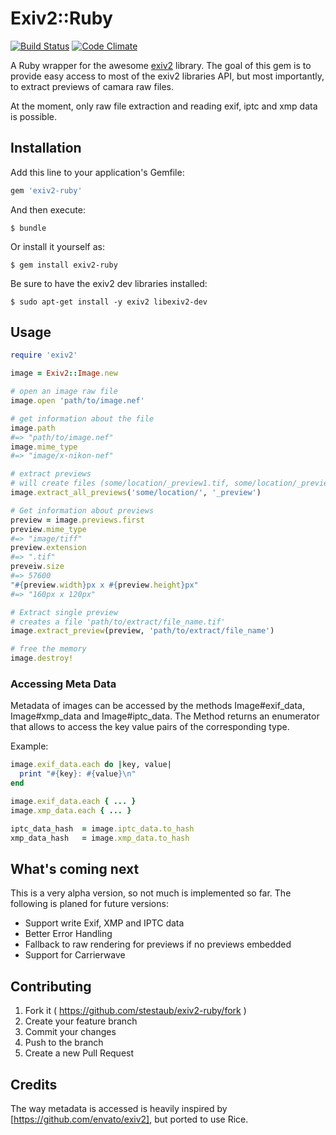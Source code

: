 # Exiv2::Ruby
[![Build Status](https://travis-ci.org/stestaub/exiv2-ruby.svg?branch=master)](https://travis-ci.org/stestaub/exiv2-ruby)
[![Code Climate](https://codeclimate.com/github/stestaub/exiv2-ruby/badges/gpa.svg)](https://codeclimate.com/github/stestaub/exiv2-ruby)

A Ruby wrapper for the awesome [exiv2](http://www.exiv2.org/) library. The goal of this gem is to provide easy access to most of the exiv2 libraries API,
but most importantly, to extract previews of camara raw files.

At the moment, only raw file extraction and reading exif, iptc and xmp data is possible.

## Installation

Add this line to your application's Gemfile:

```ruby
gem 'exiv2-ruby'
```

And then execute:

    $ bundle

Or install it yourself as:

    $ gem install exiv2-ruby

Be sure to have the exiv2 dev libraries installed:

    $ sudo apt-get install -y exiv2 libexiv2-dev

## Usage
```ruby
require 'exiv2'

image = Exiv2::Image.new

# open an image raw file
image.open 'path/to/image.nef'

# get information about the file
image.path
#=> "path/to/image.nef"
image.mime_type
#=> "image/x-nikon-nef"

# extract previews
# will create files (some/location/_preview1.tif, some/location/_preview2.jpg, ...)
image.extract_all_previews('some/location/', '_preview')

# Get information about previews
preview = image.previews.first
preview.mime_type
#=> "image/tiff"
preview.extension
#=> ".tif"
preveiw.size
#=> 57600
"#{preview.width}px x #{preview.height}px"
#=> "160px x 120px"

# Extract single preview
# creates a file 'path/to/extract/file_name.tif'
image.extract_preview(preview, 'path/to/extract/file_name')

# free the memory
image.destroy!
```

### Accessing Meta Data
Metadata of images can be accessed by the methods Image#exif_data, Image#xmp_data and Image#iptc_data. The Method returns
an enumerator that allows to access the key value pairs of the corresponding type.

Example:

```ruby
image.exif_data.each do |key, value|
  print "#{key}: #{value}\n"
end

image.exif_data.each { ... }
image.xmp_data.each { ... }

iptc_data_hash  = image.iptc_data.to_hash
xmp_data_hash   = image.xmp_data.to_hash
```

## What's coming next
This is a very alpha version, so not much is implemented so far. The following is planed for future versions:

* Support write Exif, XMP and IPTC data
* Better Error Handling
* Fallback to raw rendering for previews if no previews embedded
* Support for Carrierwave

## Contributing

1. Fork it ( https://github.com/stestaub/exiv2-ruby/fork )
2. Create your feature branch
3. Commit your changes
4. Push to the branch
5. Create a new Pull Request


## Credits
The way metadata is accessed is heavily inspired by [https://github.com/envato/exiv2], but ported to use Rice.